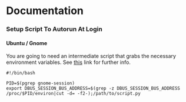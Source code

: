 # Documentation

### Setup Script To Autorun At Login

#### Ubuntu / Gnome

You are going to need an intermediate script that grabs the necessary environment variables. See [this](https://askubuntu.com/questions/483687/editing-gsettings-unsuccesful-when-initiated-from-cron) link for further info.

    #!/bin/bash

    PID=$(pgrep gnome-session)
    export DBUS_SESSION_BUS_ADDRESS=$(grep -z DBUS_SESSION_BUS_ADDRESS /proc/$PID/environ|cut -d= -f2-);/path/to/script.py
